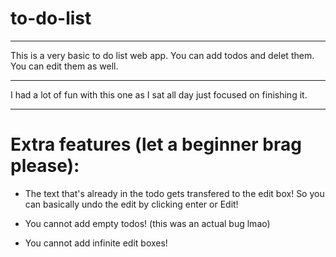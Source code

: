 # to-do-list

___

This is a very basic to do list web app. You can add todos and delet them. You can edit them as well.

___

I had a lot of fun with this one as I sat all day just focused on finishing it.

___

# Extra features (let a beginner brag please):

- The text that's already in the todo gets transfered to the edit box! So you can basically undo the edit by clicking enter or Edit!

- You cannot add empty todos! (this was an actual bug lmao)

- You cannot add infinite edit boxes!
